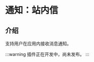 # 通知：站内信

<PluginInfo name="notification-in-app-message"></PluginInfo>

## 介绍

支持用户在应用内接收消息通知。

:::warning
插件正在开发中，尚未发布。
:::
